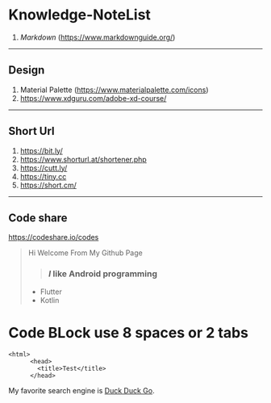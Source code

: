 # Knowledge-NoteList

1. *Markdown*  (https://www.markdownguide.org/)

---
##  **Design** 
1. Material Palette (https://www.materialpalette.com/icons)
2. https://www.xdguru.com/adobe-xd-course/
---

## Short Url 
1. https://bit.ly/
2. https://www.shorturl.at/shortener.php
3. https://cutt.ly/
4. https://tiny.cc
5. https://short.cm/

---
## Code share
https://codeshare.io/codes

> Hi Welcome From My Github Page
>> ### *I* like Android programming
> - Flutter
> - Kotlin

# Code BLock use 8 spaces or 2 tabs
    <html>
          <head>
            <title>Test</title>
          </head>
          
My favorite search engine is [Duck Duck Go](https://duckduckgo.com).
